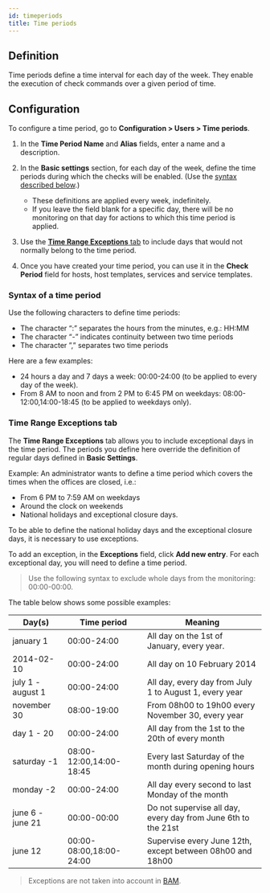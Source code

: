 ```yaml
---
id: timeperiods
title: Time periods
---
```


## Definition

Time periods define a time interval for each day of the week. They enable the execution of check commands over a given period of time.

## Configuration

To configure a time period, go to **Configuration \> Users \> Time periods**.

1. In the **Time Period Name** and **Alias** fields, enter a name and a description.

2. In the **Basic settings** section, for each day of the week, define the time periods during which the checks will be enabled. (Use the [syntax described below](#syntax-of-a-time-period).) 

    - These definitions are applied every week, indefinitely.
    - If you leave the field blank for a specific day, there will be no monitoring on that day for actions to which this time period is applied.

3. Use the [**Time Range Exceptions** tab](#time-range-exceptions-tab) to include days that would not normally belong to the time period.

4. Once you have created your time period, you can use it in the **Check Period** field for hosts, host templates, services and service templates.

### Syntax of a time period

Use the following characters to define time periods:

* The character “:” separates the hours from the minutes, e.g.: HH:MM
* The character “-” indicates continuity between two time periods
* The character ”,” separates two time periods

Here are a few examples:

* 24 hours a day and 7 days a week: 00:00-24:00 (to be applied to every day of the week).
* From 8 AM to noon and from 2 PM to 6:45 PM on weekdays: 08:00-12:00,14:00-18:45 (to be applied to weekdays only).

### Time Range Exceptions tab

The **Time Range Exceptions** tab allows you to include exceptional days in the time period. The periods you define here override the definition of regular days defined in **Basic Settings**.

Example: An administrator wants to define a time period which covers the times when the offices are closed, i.e.:

* From 6 PM to 7:59 AM on weekdays
* Around the clock on weekends
* National holidays and exceptional closure days.

To be able to define the national holiday days and the exceptional closure days, it is necessary to use exceptions.

To add an exception, in the **Exceptions** field, click **Add new entry**. For each exceptional day, you will need to define a time period. 

> Use the following syntax to exclude whole days from the monitoring: 00:00-00:00.

The table below shows some possible examples:

| Day(s)            | Time period             | Meaning                                                   |
| ----------------- | ----------------------- | --------------------------------------------------------- |
| january 1         | 00:00-24:00             | All day on the 1st of January, every year.                |
| 2014-02-10        | 00:00-24:00             | All day on 10 February 2014                               |
| july 1 - august 1 | 00:00-24:00             | All day, every day from July 1 to August 1, every year    |
| november 30       | 08:00-19:00             | From 08h00 to 19h00 every November 30, every year         |
| day 1 - 20        | 00:00-24:00             | All day from the 1st to the 20th of every month           |
| saturday -1       | 08:00-12:00,14:00-18:45 | Every last Saturday of the month during opening hours     |
| monday -2         | 00:00-24:00             | All day every second to last Monday of the month          |
| june 6 - june 21  | 00:00-00:00             | Do not supervise all day, every day from June 6th to the 21st        |
| june 12           | 00:00-08:00,18:00-24:00 | Supervise every June 12th, except between 08h00 and 18h00 |

> Exceptions are not taken into account in [BAM](../../service-mapping/introduction.md).
